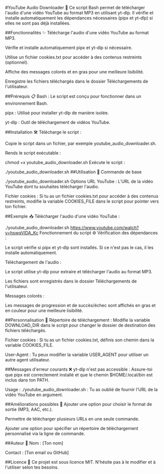 #YouTube Audio Downloader 🎵
Ce script Bash permet de télécharger l'audio d'une vidéo YouTube au format MP3 en utilisant yt-dlp. Il vérifie et installe automatiquement les dépendances nécessaires (pipx et yt-dlp) si elles ne sont pas déjà installées.

##Fonctionnalités ✨
Télécharge l'audio d'une vidéo YouTube au format MP3.

Vérifie et installe automatiquement pipx et yt-dlp si nécessaire.

Utilise un fichier cookies.txt pour accéder à des contenus restreints (optionnel).

Affiche des messages colorés et en gras pour une meilleure lisibilité.

Enregistre les fichiers téléchargés dans le dossier Téléchargements de l'utilisateur.

##Prérequis 📋
Bash : Le script est conçu pour fonctionner dans un environnement Bash.

pipx : Utilisé pour installer yt-dlp de manière isolée.

yt-dlp : Outil de téléchargement de vidéos YouTube.

##Installation 🛠️
Télécharge le script :

Copie le script dans un fichier, par exemple youtube_audio_downloader.sh.

Rends le script exécutable :


chmod +x youtube_audio_downloader.sh
Exécute le script :


./youtube_audio_downloader.sh <URL YouTube>
##Utilisation 🚀
Commande de base

./youtube_audio_downloader.sh <URL YouTube>
Options
URL YouTube : L'URL de la vidéo YouTube dont tu souhaites télécharger l'audio.

Fichier cookies : Si tu as un fichier cookies.txt pour accéder à des contenus restreints, modifie la variable COOKIES_FILE dans le script pour pointer vers ton fichier.

##Exemple 📥
Télécharger l'audio d'une vidéo YouTube :

./youtube_audio_downloader.sh https://www.youtube.com/watch?v=hswqVIDA_Kc
Fonctionnement du script ⚙️
Vérification des dépendances :

Le script vérifie si pipx et yt-dlp sont installés. Si ce n'est pas le cas, il les installe automatiquement.

Téléchargement de l'audio :

Le script utilise yt-dlp pour extraire et télécharger l'audio au format MP3.

Les fichiers sont enregistrés dans le dossier Téléchargements de l'utilisateur.

Messages colorés :

Les messages de progression et de succès/échec sont affichés en gras et en couleur pour une meilleure lisibilité.

##Personnalisation 🎨
Répertoire de téléchargement :
Modifie la variable DOWNLOAD_DIR dans le script pour changer le dossier de destination des fichiers téléchargés.

Fichier cookies :
Si tu as un fichier cookies.txt, définis son chemin dans la variable COOKIES_FILE.

User-Agent :
Tu peux modifier la variable USER_AGENT pour utiliser un autre agent utilisateur.

##Messages d'erreur courants ❌
yt-dlp n'est pas accessible :
Assure-toi que pipx est correctement installé et que le chemin $HOME/.local/bin est inclus dans ton PATH.

Usage : ./youtube_audio_downloader.sh <URL YouTube> :
Tu as oublié de fournir l'URL de la vidéo YouTube en argument.

##Améliorations possibles 🔧
Ajouter une option pour choisir le format de sortie (MP3, AAC, etc.).

Permettre de télécharger plusieurs URLs en une seule commande.

Ajouter une option pour spécifier un répertoire de téléchargement personnalisé via la ligne de commande.

##Auteur 👤
Nom : [Ton nom]

Contact : [Ton email ou GitHub]

##Licence 📜
Ce projet est sous licence MIT. N'hésite pas à le modifier et à l'utiliser selon tes besoins.
